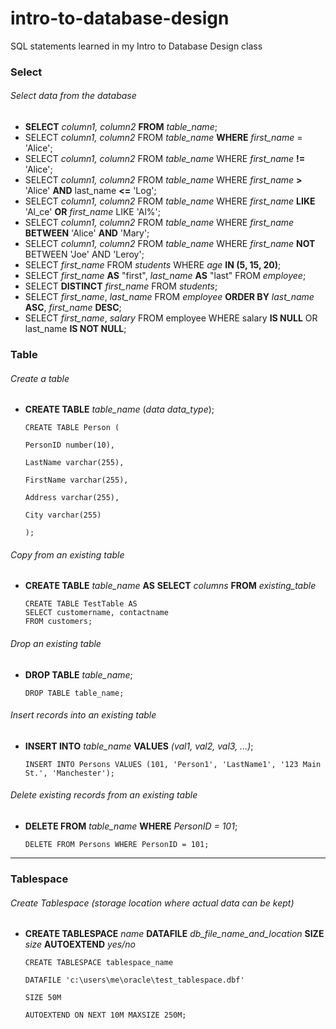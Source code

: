 # intro-to-database-design
SQL statements learned in my Intro to Database Design class

### Select
###### Select data from the database
- **SELECT** *column1, column2* **FROM** *table_name*;
- SELECT *column1, column2* FROM *table_name* **WHERE** *first_name* = 'Alice';
- SELECT *column1, column2* FROM *table_name* WHERE *first_name* **!=** 'Alice';
- SELECT *column1, column2* FROM *table_name* WHERE *first_name* **>** 'Alice' **AND** last_name **<=** 'Log';
- SELECT *column1, column2* FROM *table_name* WHERE *first_name* **LIKE** 'Al_ce' **OR** *first_name* LIKE 'Al%';
- SELECT *column1, column2* FROM *table_name* WHERE *first_name* **BETWEEN** 'Alice' **AND** 'Mary';
- SELECT *column1, column2* FROM *table_name* WHERE *first_name* **NOT** BETWEEN 'Joe' AND 'Leroy';
- SELECT *first_name* FROM *students* WHERE *age* **IN (5, 15, 20)**;
- SELECT *first_name* **AS** "first", *last_name* **AS** "last" FROM *employee*;
- SELECT **DISTINCT** *first_name* FROM *students*;
- SELECT *first_name*, *last_name* FROM *employee* **ORDER BY** *last_name* **ASC**, *first_name* **DESC**;
- SELECT *first_name*, *salary* FROM employee WHERE salary **IS NULL** OR last_name **IS NOT NULL**;

### Table
###### Create a table
- **CREATE TABLE** *table_name* (*data* *data_type*);

      CREATE TABLE Person (

      PersonID number(10),

      LastName varchar(255),

      FirstName varchar(255),

      Address varchar(255),

      City varchar(255)

      );
###### Copy from an existing table
- **CREATE TABLE** *table_name* **AS** **SELECT** *columns* **FROM** *existing_table*

      CREATE TABLE TestTable AS
      SELECT customername, contactname
      FROM customers;
###### Drop an existing table
- **DROP TABLE** *table_name*;

      DROP TABLE table_name;
      
###### Insert records into an existing table
- **INSERT INTO** *table_name* **VALUES** *(val1, val2, val3, ...)*;

      INSERT INTO Persons VALUES (101, 'Person1', 'LastName1', '123 Main St.', 'Manchester');
      
###### Delete existing records from an existing table
- **DELETE FROM** *table_name* **WHERE** *PersonID = 101*;

      DELETE FROM Persons WHERE PersonID = 101;
---
### Tablespace
###### Create Tablespace (storage location where actual data can be kept)
- **CREATE TABLESPACE** *name* **DATAFILE** *db_file_name_and_location* **SIZE** *size* **AUTOEXTEND** *yes/no*

      CREATE TABLESPACE tablespace_name
      
      DATAFILE 'c:\users\me\oracle\test_tablespace.dbf'

      SIZE 50M

      AUTOEXTEND ON NEXT 10M MAXSIZE 250M;


